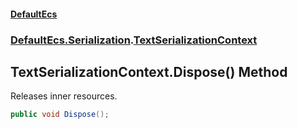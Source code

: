 #### [DefaultEcs](./index.md 'index')
### [DefaultEcs.Serialization](./DefaultEcs-Serialization.md 'DefaultEcs.Serialization').[TextSerializationContext](./DefaultEcs-Serialization-TextSerializationContext.md 'DefaultEcs.Serialization.TextSerializationContext')
## TextSerializationContext.Dispose() Method
Releases inner resources.  
```csharp
public void Dispose();
```
